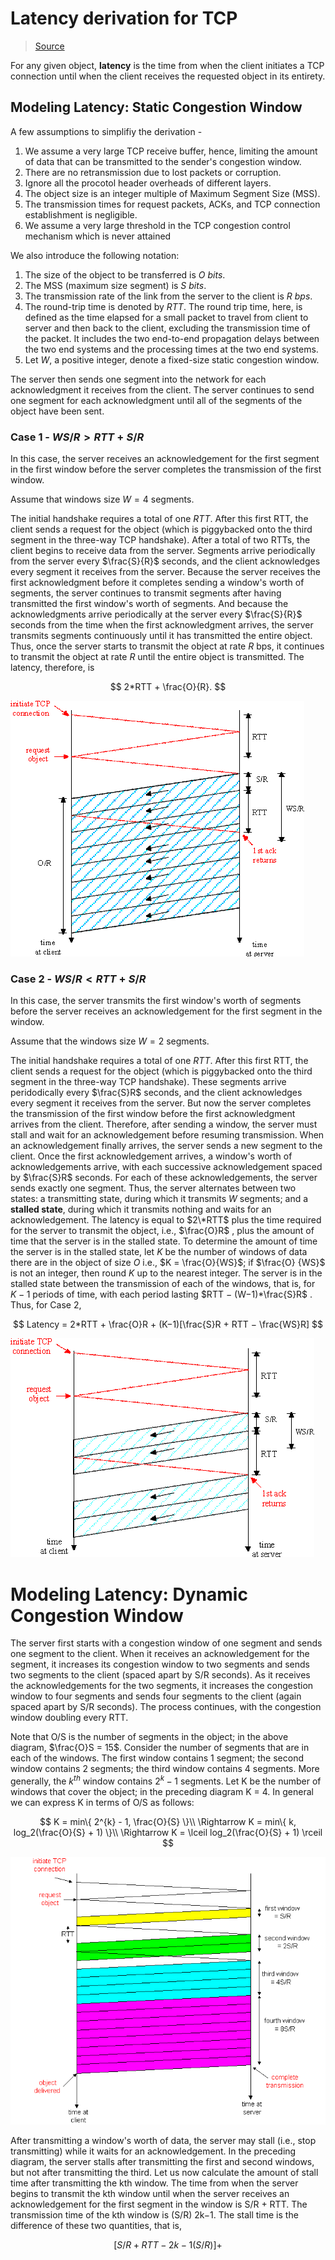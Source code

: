 # Latency derivation for TCP

> [Source](https://www.net.t-labs.tu-berlin.de/teaching/computer_networking/03.07.htm)

For any given object, **latency** is the time from when the client initiates a TCP connection until when the client receives the requested object in its entirety.

## Modeling Latency: Static Congestion Window

A few assumptions to simplifiy the derivation - 

1. We assume a very large TCP receive buffer, hence, limiting the amount of data that can be transmitted to the sender's congestion window.
2. There are no retransmission due to lost packets or corruption.
3. Ignore all the procotol header overheads of different layers.
4. The object size is an integer multiple of Maximum Segment Size (MSS).
5. The transmission times for request packets, ACKs, and TCP connection establishment is negligible. 
6. We assume a very large threshold in the TCP congestion control mechanism which is never attained

We also introduce the following notation:

1. The size of the object to be transferred is $O\ bits$.
2. The MSS (maximum size segment) is $S\ bits$.
3. The transmission rate of the link from the server to the client is $R\ bps$.
4. The round-trip time is denoted by $RTT$. The round trip time, here, is defined as the time elapsed for a small packet to travel from client to server and then back to the client, excluding the transmission time of the packet. It includes the two end-to-end propagation delays between the two end systems and the processing times at the two end systems.
5. Let $W$, a positive integer, denote a fixed-size static congestion window. 

The server then sends one segment into the network for each acknowledgment it receives from the client. The server continues to send one segment for each acknowledgment until all of the segments of the object have been sent.

### Case 1 - $WS/R > RTT + S/R$

In this case, the server receives an acknowledgement for the first segment in the first window before the server completes the transmission of the first window. 

Assume that windows size $W=4$ segments. 

The initial handshake requires a total of one $RTT$. After this first RTT, the client sends a request for the object (which is piggybacked onto the third segment in the three-way TCP handshake). After a total of two RTTs, the client begins to receive data from the server. Segments arrive periodically from the server every $\frac{S}{R}$ seconds, and the client acknowledges every segment it receives from the server. Because the server receives the first acknowledgment before it completes sending a window's worth of segments, the server continues to transmit segments after having transmitted the first window's worth of segments. And because the acknowledgments arrive periodically at the server every $\frac{S}{R}$ seconds from the time when the first acknowledgment arrives, the server transmits segments continuously until it has transmitted the entire object. Thus, once the server starts to transmit the object at rate $R$ bps, it continues to transmit the object at rate $R$ until the entire object is transmitted. The latency, therefore, is

$$
2*RTT + \frac{O}{R}.
$$

![](/assets/assignment-6-cidr-latency-1.png)

### Case 2 - $WS/R < RTT + S/R$

In this case, the server transmits the first window's worth of segments before the server receives an acknowledgement for the first segment in the window.

Assume that the windows size $W=2$ segments.

The initial handshake requires a total of one $RTT$. After this first RTT, the client sends a request for the object (which is piggybacked onto the third segment in the three-way TCP handshake). These segments arrive peridodically every $\frac{S}R$ seconds, and the client acknowledges every segment it receives from the server. But now the server completes the transmission of the first window before the first acknowledgment arrives from the client. Therefore, after sending a window, the server must stall and wait for an acknowledgement before resuming transmission. When an acknowledgement finally arrives, the server sends a new segment to the client. Once the first acknowledgement arrives, a window's worth of acknowledgements arrive, with each successive acknowledgement spaced by $\frac{S}R$ seconds. For each of these acknowledgements, the server sends exactly one segment. Thus, the server alternates between two states: a transmitting state, during which it transmits $W$ segments; and a **stalled state**, during which it transmits nothing and waits for an acknowledgement. The latency is equal to $2\*RTT$ plus the time required for the server to transmit the object, i.e., $\frac{O}R$ , plus the amount of time that the server is in the stalled state. To determine the amount of time the server is in the stalled state, let $K$ be the number of windows of data there are in the object of size $`O`$ i.e.,  $K = \frac{O}{WS}$; if $\frac{O} {WS}$ is not an integer, then round $K$ up to the nearest integer. The server is in the stalled state between the transmission of each of the windows, that is, for $K−1$ periods of time, with each period lasting $`RTT − (W−1)*\frac{S}R`$ . Thus, for Case 2,

$$
Latency = 2*RTT + \frac{O}R + (K−1)[\frac{S}R + RTT − \frac{WS}R]
$$

![](/assets/assignment-6-cidr-latency-2.png)

# Modeling Latency: Dynamic Congestion Window

The server first starts with a congestion window of one segment and sends one segment to the client. When it receives an acknowledgement for the segment, it increases its congestion window to two segments and sends two segments to the client (spaced apart by S/R seconds). As it receives the acknowledgements for the two segments, it increases the congestion window to four segments and sends four segments to the client (again spaced apart by S/R seconds). The process continues, with the congestion window doubling every RTT.

Note that O/S is the number of segments in the object; in the above diagram, $\frac{O}S = 15$. Consider the number of segments that are in each of the windows. The first window contains 1 segment; the second window contains 2 segments; the third window contains 4 segments. More generally, the $k^{th}$ window contains $2^{k}-1$ segments. Let K be the number of windows that cover the object; in the preceding diagram K = 4. In general we can express K in terms of O/S as follows:

$$
K = min\{ 2^{k} - 1, \frac{O}{S} \}\\
\Rightarrow K = min\{ k, log_2(\frac{O}{S} + 1) \}\\
\Rightarrow K = \lceil log_2(\frac{O}{S} + 1) \rceil
$$

![](/assets/assignment-6-cidr-latency-3.png)

After transmitting a window's worth of data, the server may stall (i.e., stop transmitting) while it waits for an acknowledgement. In the preceding diagram, the server stalls after transmitting the first and second windows, but not after transmitting the third. Let us now calculate the amount of stall time after transmitting the kth window. The time from when the server begins to transmit the kth window until when the server receives an acknowledgement for the first segment in the window is S/R + RTT. The transmission time of the kth window is (S/R) 2k−1. The stall time is the difference of these two quantities, that is,

$$
[S/R + RTT − 2k−1(S/R)]+
$$
